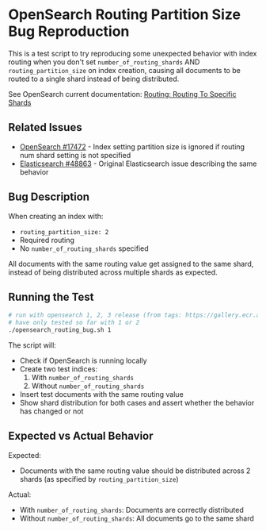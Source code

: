 # OpenSearch Routing Partition Size Bug Reproduction

This is a test script to try reproducing some unexpected behavior with index routing when you don't set `number_of_routing_shards` AND `routing_partition_size` on index creation, causing all documents to be routed to a single shard instead of being distributed.

See OpenSearch current documentation: [Routing: Routing To Specific Shards](https://docs.opensearch.org/docs/latest/field-types/metadata-fields/routing/#routing-to-specific-shards)

## Related Issues

- [OpenSearch #17472](https://github.com/opensearch-project/OpenSearch/issues/17472) - Index setting partition size is ignored if routing num shard setting is not specified
- [Elasticsearch #48863](https://github.com/elastic/elasticsearch/issues/48863) - Original Elasticsearch issue describing the same behavior

## Bug Description

When creating an index with:
- `routing_partition_size: 2` 
- Required routing
- No `number_of_routing_shards` specified

All documents with the same routing value get assigned to the same shard, instead of being distributed across multiple shards as expected.

## Running the Test

```bash
# run with opensearch 1, 2, 3 release (from tags: https://gallery.ecr.aws/opensearchproject/opensearch)
# have only tested so far with 1 or 2
./opensearch_routing_bug.sh 1
```

The script will:
- Check if OpenSearch is running locally
- Create two test indices:
  1. With `number_of_routing_shards`
  2. Without `number_of_routing_shards`
- Insert test documents with the same routing value
- Show shard distribution for both cases and assert whether the behavior has changed or not

## Expected vs Actual Behavior

Expected:
- Documents with the same routing value should be distributed across 2 shards (as specified by `routing_partition_size`)

Actual:
- With `number_of_routing_shards`: Documents are correctly distributed
- Without `number_of_routing_shards`: All documents go to the same shard

